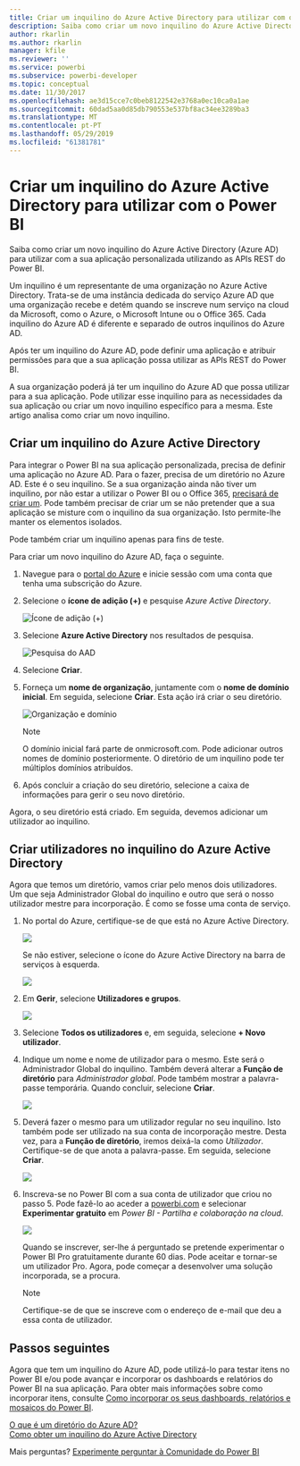 ```yaml
---
title: Criar um inquilino do Azure Active Directory para utilizar com o Power BI
description: Saiba como criar um novo inquilino do Azure Active Directory (Azure AD) para utilizar com a sua aplicação personalizada utilizando as APIs REST do Power BI.
author: rkarlin
ms.author: rkarlin
manager: kfile
ms.reviewer: ''
ms.service: powerbi
ms.subservice: powerbi-developer
ms.topic: conceptual
ms.date: 11/30/2017
ms.openlocfilehash: ae3d15cce7c0beb8122542e3768a0ec10ca0a1ae
ms.sourcegitcommit: 60dad5aa0d85db790553e537bf8ac34ee3289ba3
ms.translationtype: MT
ms.contentlocale: pt-PT
ms.lasthandoff: 05/29/2019
ms.locfileid: "61381781"
---
```

# <a name="create-an-azure-active-directory-tenant-to-use-with-power-bi"></a>Criar um inquilino do Azure Active Directory para utilizar com o Power BI

Saiba como criar um novo inquilino do Azure Active Directory (Azure AD) para utilizar com a sua aplicação personalizada utilizando as APIs REST do Power BI.

Um inquilino é um representante de uma organização no Azure Active Directory. Trata-se de uma instância dedicada do serviço Azure AD que uma organização recebe e detém quando se inscreve num serviço na cloud da Microsoft, como o Azure, o Microsoft Intune ou o Office 365. Cada inquilino do Azure AD é diferente e separado de outros inquilinos do Azure AD.

Após ter um inquilino do Azure AD, pode definir uma aplicação e atribuir permissões para que a sua aplicação possa utilizar as APIs REST do Power BI.

A sua organização poderá já ter um inquilino do Azure AD que possa utilizar para a sua aplicação. Pode utilizar esse inquilino para as necessidades da sua aplicação ou criar um novo inquilino específico para a mesma. Este artigo analisa como criar um novo inquilino.

## <a name="create-an-azure-active-directory-tenant"></a>Criar um inquilino do Azure Active Directory

Para integrar o Power BI na sua aplicação personalizada, precisa de definir uma aplicação no Azure AD. Para o fazer, precisa de um diretório no Azure AD. Este é o seu inquilino. Se a sua organização ainda não tiver um inquilino, por não estar a utilizar o Power BI ou o Office 365, [precisará de criar um](https://docs.microsoft.com/azure/active-directory/develop/active-directory-howto-tenant). Pode também precisar de criar um se não pretender que a sua aplicação se misture com o inquilino da sua organização. Isto permite-lhe manter os elementos isolados.

Pode também criar um inquilino apenas para fins de teste.

Para criar um novo inquilino do Azure AD, faça o seguinte.

1. Navegue para o [portal do Azure](https://portal.azure.com) e inicie sessão com uma conta que tenha uma subscrição do Azure.

2. Selecione o **ícone de adição (+)** e pesquise *Azure Active Directory*.

    ![Ícone de adição (+)](media/create-an-azure-active-directory-tenant/new-directory.png)

3. Selecione **Azure Active Directory** nos resultados de pesquisa.

    ![Pesquisa do AAD](media/create-an-azure-active-directory-tenant/new-directory2.png)

4. Selecione **Criar**.

5. Forneça um **nome de organização**, juntamente com o **nome de domínio inicial**. Em seguida, selecione **Criar**. Esta ação irá criar o seu diretório.

    ![Organização e domínio](media/create-an-azure-active-directory-tenant/organization-and-domain.png)

   > [!NOTE]
   > O domínio inicial fará parte de onmicrosoft.com. Pode adicionar outros nomes de domínio posteriormente. O diretório de um inquilino pode ter múltiplos domínios atribuídos.

6. Após concluir a criação do seu diretório, selecione a caixa de informações para gerir o seu novo diretório.

Agora, o seu diretório está criado. Em seguida, devemos adicionar um utilizador ao inquilino.

## <a name="create-some-users-in-your-azure-active-directory-tenant"></a>Criar utilizadores no inquilino do Azure Active Directory

Agora que temos um diretório, vamos criar pelo menos dois utilizadores. Um que seja Administrador Global do inquilino e outro que será o nosso utilizador mestre para incorporação. É como se fosse uma conta de serviço.

1. No portal do Azure, certifique-se de que está no Azure Active Directory.

    ![](media/create-an-azure-active-directory-tenant/aad-flyout.png)

    Se não estiver, selecione o ícone do Azure Active Directory na barra de serviços à esquerda.

    ![](media/create-an-azure-active-directory-tenant/aad-service.png)
2. Em **Gerir**, selecione **Utilizadores e grupos**.

    ![](media/create-an-azure-active-directory-tenant/users-and-groups.png)
3. Selecione **Todos os utilizadores** e, em seguida, selecione **+ Novo utilizador**.
4. Indique um nome e nome de utilizador para o mesmo. Este será o Administrador Global do inquilino. Também deverá alterar a **Função de diretório** para *Administrador global*. Pode também mostrar a palavra-passe temporária. Quando concluir, selecione **Criar**.

    ![](media/create-an-azure-active-directory-tenant/global-admin.png)

5. Deverá fazer o mesmo para um utilizador regular no seu inquilino. Isto também pode ser utilizado na sua conta de incorporação mestre. Desta vez, para a **Função de diretório**, iremos deixá-la como *Utilizador*. Certifique-se de que anota a palavra-passe. Em seguida, selecione **Criar**.

    ![](media/create-an-azure-active-directory-tenant/pbiembed-user.png)
6. Inscreva-se no Power BI com a sua conta de utilizador que criou no passo 5. Pode fazê-lo ao aceder a [powerbi.com](https://powerbi.microsoft.com/get-started/) e selecionar **Experimentar gratuito** em *Power BI - Partilha e colaboração na cloud*.

    ![](media/create-an-azure-active-directory-tenant/try-powerbi-free.png)

    Quando se inscrever, ser-lhe á perguntado se pretende experimentar o Power BI Pro gratuitamente durante 60 dias. Pode aceitar e tornar-se um utilizador Pro. Agora, pode começar a desenvolver uma solução incorporada, se a procura.

   > [!NOTE]
   > Certifique-se de que se inscreve com o endereço de e-mail que deu a essa conta de utilizador.

## <a name="next-steps"></a>Passos seguintes

Agora que tem um inquilino do Azure AD, pode utilizá-lo para testar itens no Power BI e/ou pode avançar e incorporar os dashboards e relatórios do Power BI na sua aplicação. Para obter mais informações sobre como incorporar itens, consulte [Como incorporar os seus dashboards, relatórios e mosaicos do Power BI](embedding-content.md).

[O que é um diretório do Azure AD?](https://docs.microsoft.com/azure/active-directory/active-directory-whatis)  
[Como obter um inquilino do Azure Active Directory](https://docs.microsoft.com/azure/active-directory/develop/active-directory-howto-tenant)  

Mais perguntas? [Experimente perguntar à Comunidade do Power BI](http://community.powerbi.com/)
